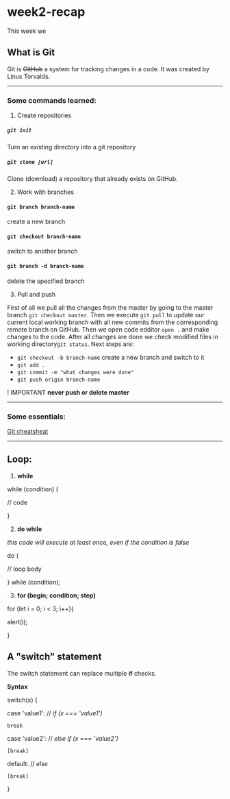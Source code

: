 # week2-recap

This week we 

## What is Git

Git is ~~GitHub~~ a system for tracking changes in a code. It was created by Linus Torvalds.
_____
### Some commands learned:

1. Create repositories
##### `git init`
Turn an existing directory into a git repository
##### `git clone [url]`
Clone (download) a repository that already exists on
GitHub.

2. Work with branches
#### `git branch branch-name`
create a new branch
#### `git checkout branch-name`
switch to another branch
####  `git branch -d branch-name`
delete the specified branch

3. Pull and push

First of all we pull all the changes from the master by going to the master branch `git checkout master`. Then we execute `git pull` to update our current local working branch with all new commits from the corresponding remote branch on GitHub. 
Then we open code edditor `open .` and make changes to the code.
After all changes are done we check modified files in working directory`git status`.
Next steps are: 
* `git checkout -b branch-name`
create a new branch and switch to it
* `git add .`
* `git commit -m "what changes were done"`
* `git push origin branch-name`

! IMPORTANT 
**never push or delete master**

____
### Some essentials:
[Git cheatsheat](https://education.github.com/git-cheat-sheet-education.pdf)



____
## Loop:

1. **while** 

while (condition) {
  
  
  // code
  
  
}

2. **do while**


*this code will execute at least once, even if the condition is false*

do {

  // loop body
  
} while (condition);


3. **for (begin; condition; step)** 


for (let i = 0; i < 3; i++){

  alert(i);
  
}

## A "switch" statement

The switch statement can replace multiple **if** checks.

**Syntax**


switch(x) {

  case 'value1':  // *if (x === 'value1')*
  
    
    break

  case 'value2':  // *else if (x === 'value2')*
 
    [break]

  default:     // *else* 

    [break]
    
}

